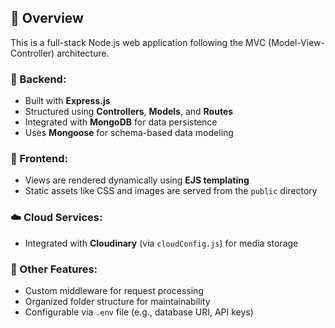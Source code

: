 ## 📝 Overview

This is a full-stack Node.js web application following the MVC (Model-View-Controller) architecture.

### 🔧 Backend:
- Built with **Express.js**
- Structured using **Controllers**, **Models**, and **Routes**
- Integrated with **MongoDB** for data persistence
- Uses **Mongoose** for schema-based data modeling

### 🎨 Frontend:
- Views are rendered dynamically using **EJS templating**
- Static assets like CSS and images are served from the `public` directory

### ☁️ Cloud Services:
- Integrated with **Cloudinary** (via `cloudConfig.js`) for media storage

### 🧰 Other Features:
- Custom middleware for request processing
- Organized folder structure for maintainability
- Configurable via `.env` file (e.g., database URI, API keys)

